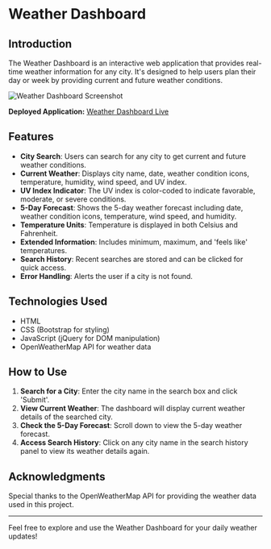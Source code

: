 # Weather Dashboard

## Introduction
The Weather Dashboard is an interactive web application that provides real-time weather information for any city. It's designed to help users plan their day or week by providing current and future weather conditions.

![Weather Dashboard Screenshot](https://user-images.githubusercontent.com/41653646/186134317-29dd1f5d-be48-4399-ab7d-3ba08c54bcb5.png)

**Deployed Application:** [Weather Dashboard Live](https://kandekore.github.io/weatherapp/)

## Features
- **City Search**: Users can search for any city to get current and future weather conditions.
- **Current Weather**: Displays city name, date, weather condition icons, temperature, humidity, wind speed, and UV index.
- **UV Index Indicator**: The UV index is color-coded to indicate favorable, moderate, or severe conditions.
- **5-Day Forecast**: Shows the 5-day weather forecast including date, weather condition icons, temperature, wind speed, and humidity.
- **Temperature Units**: Temperature is displayed in both Celsius and Fahrenheit.
- **Extended Information**: Includes minimum, maximum, and 'feels like' temperatures.
- **Search History**: Recent searches are stored and can be clicked for quick access.
- **Error Handling**: Alerts the user if a city is not found.

## Technologies Used
- HTML
- CSS (Bootstrap for styling)
- JavaScript (jQuery for DOM manipulation)
- OpenWeatherMap API for weather data

## How to Use
1. **Search for a City**: Enter the city name in the search box and click 'Submit'.
2. **View Current Weather**: The dashboard will display current weather details of the searched city.
3. **Check the 5-Day Forecast**: Scroll down to view the 5-day weather forecast.
4. **Access Search History**: Click on any city name in the search history panel to view its weather details again.

## Acknowledgments
Special thanks to the OpenWeatherMap API for providing the weather data used in this project.

---

Feel free to explore and use the Weather Dashboard for your daily weather updates!

